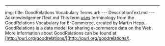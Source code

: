---
img:
title: GoodRelations Vocabulary Terms
url:
--- DescriptionText.md
--- AcknowledgementText.md
This term [uses](https://blog.schema.org/2012/11/08/good-relations-and-schema-org/) terminology from the GoodRelations Vocabulary for E-Commerce, created by Martin Hepp. GoodRelations is a data model for sharing e-commerce data on the Web. More information about GoodRelations can be found at [http://purl.org/goodrelations/](http://purl.org/goodrelations/).
